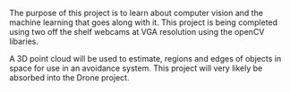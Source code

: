 The purpose of this project is to learn about computer vision and 
the machine learning that goes along with it. This project is being completed using two
off the shelf webcams at VGA resolution using the openCV libaries. 

A 3D point cloud will be used to estimate, regions and edges of objects in space for use 
in an avoidance system. This project will very likely be absorbed into the Drone project.
